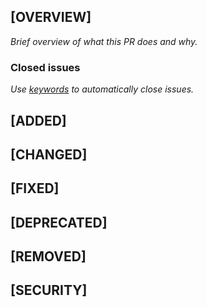 ## [OVERVIEW]

*Brief overview of what this PR does and why.*

### Closed issues

*Use [keywords](https://docs.github.com/en/get-started/writing-on-github/working-with-advanced-formatting/using-keywords-in-issues-and-pull-requests) to automatically close issues.*

## [ADDED]

## [CHANGED]

## [FIXED]

## [DEPRECATED]

## [REMOVED]

## [SECURITY]